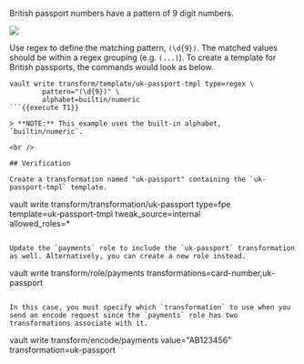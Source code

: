 British passport numbers have a pattern of 9 digit numbers.

![](https://education-yh.s3-us-west-2.amazonaws.com/screenshots/vault-transform-1.png)

Use regex to define the matching pattern, `(\d{9})`. The matched values should be within a regex grouping (e.g. `(...)`). To create a template for British passports, the commands would look as below.

```
vault write transform/template/uk-passport-tmpl type=regex \
        pattern="(\d{9})" \
        alphabet=builtin/numeric
```{{execute T1}}

> **NOTE:** This example uses the built-in alphabet, `builtin/numeric`.

<br />

## Verification

Create a transformation named "uk-passport" containing the `uk-passport-tmpl` template.

```
vault write transform/transformation/uk-passport type=fpe \
        template=uk-passport-tmpl tweak_source=internal \
        allowed_roles=*
```{{execute T1}}

Update the `payments` role to include the `uk-passport` transformation as well. Alternatively, you can create a new role instead.

```
vault write transform/role/payments transformations=card-number,uk-passport
```{{execute T1}}

In this case, you must specify which `transformation` to use when you send an encode request since the `payments` role has two transformations associate with it.

```
vault write transform/encode/payments value="AB123456" transformation=uk-passport
```{{execute T1}}
